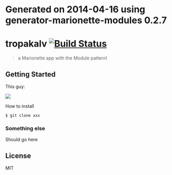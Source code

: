 # Generated on 2014-04-16 using generator-marionette-modules 0.2.7

# tropakalv [![Build Status](https://secure.travis-ci.org/rekarnar/tropakalv.png?branch=master)](https://travis-ci.org/rekarnar/tropakalv)

> a Marionette app with the Module pattern!

## Getting Started

This guy:

![](http://i.imgur.com/JHaAlBJ.png)

How to install

```
$ git clone xxx
```

### Something else

Should go here

## License

MIT
